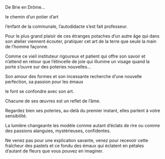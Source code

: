 
De Brie en Drôme...

le chemin d’un potier d’art

l’enfant de la communale, l’autodidacte s’est fait professeur.

Pour le plus grand plaisir de ces étranges potaches d’un autre âge qui dans son atelier viennent écouter, pratiquer cet art de la terre que seule la main de l’homme façonne.

Comme ce vieil instituteur rigoureux et patient qui offre son savoir et n’attend en retour que l’étincelle de joie qui illumine un visage quand la porte s’ouvre sur des poteries nouvelles...

Son amour des formes et son incessante recherche d’une nouvelle perfection, sa passion pour les émaux

le font se confondre avec son art.

Chacune de ses œuvres est un reflet de l’âme.

Regardez bien ses poteries, au-delà du premier instant, elles parlent à votre sensibilité.

La lumière changeante les modèle comme autant d’éclats de rire ou comme des passions alanguies,  mystérieuses, confidentes.

Ne venez pas pour une explication savante, venez pour recevoir cette fraîcheur des pastels et ce fondu des émaux qui éclatent en pétales d’autant de fleurs que vous pouvez en imaginer.
